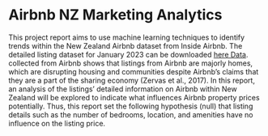 # Airbnb NZ Marketing Analytics

This project report aims to use machine learning techniques to identify trends within the New Zealand Airbnb dataset from Inside Airbnb. The detailed listing dataset for January 2023 can be downloaded [here Data](https://drive.google.com/file/d/1UWChek41jicYy1G08lDvlnuj8L9gInEe/view?usp=drive_link). collected from Airbnb shows that listings from Airbnb are majorly homes, which are disrupting housing and communities despite Airbnb’s claims that they are a part of the sharing economy (Zervas et al., 2017). In this report, an analysis of the listings’ detailed information on Airbnb within New Zealand will be explored to indicate what influences Airbnb property prices potentially. Thus, this report set the following hypothesis (null) that listing details such as the number of bedrooms, location, and amenities have no influence on the listing price. 
